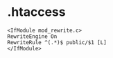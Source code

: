 # .htaccess

```
<IfModule mod_rewrite.c>
RewriteEngine On
RewriteRule ^(.*)$ public/$1 [L]
</IfModule>
```
